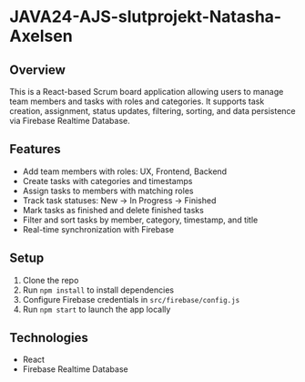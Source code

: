 # JAVA24-AJS-slutprojekt-Natasha-Axelsen

## Overview
This is a React-based Scrum board application allowing users to manage team members and tasks with roles and categories. It supports task creation, assignment, status updates, filtering, sorting, and data persistence via Firebase Realtime Database.

## Features
- Add team members with roles: UX, Frontend, Backend  
- Create tasks with categories and timestamps  
- Assign tasks to members with matching roles  
- Track task statuses: New → In Progress → Finished  
- Mark tasks as finished and delete finished tasks  
- Filter and sort tasks by member, category, timestamp, and title  
- Real-time synchronization with Firebase  

## Setup
1. Clone the repo  
2. Run `npm install` to install dependencies  
3. Configure Firebase credentials in `src/firebase/config.js`  
4. Run `npm start` to launch the app locally  

## Technologies
- React  
- Firebase Realtime Database  
